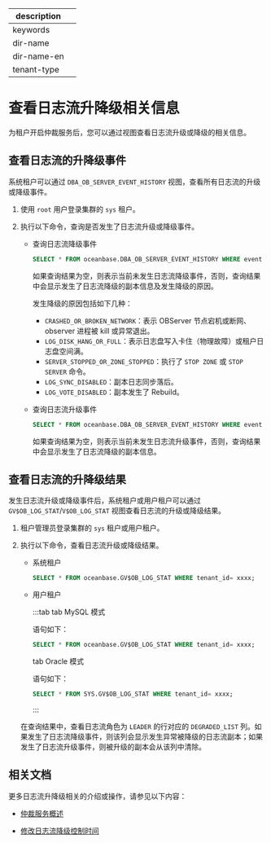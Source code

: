 |description||
|---|---|
|keywords||
|dir-name||
|dir-name-en||
|tenant-type||

# 查看日志流升降级相关信息

为租户开启仲裁服务后，您可以通过视图查看日志流升级或降级的相关信息。

## 查看日志流的升降级事件

系统租户可以通过 `DBA_OB_SERVER_EVENT_HISTORY` 视图，查看所有日志流的升级或降级事件。

1. 使用 `root` 用户登录集群的 `sys` 租户。

2. 执行以下命令，查询是否发生了日志流升级或降级事件。

   * 查询日志流降级事件

        ```sql
        SELECT * FROM oceanbase.DBA_OB_SERVER_EVENT_HISTORY WHERE event LIKE "%DEGRADE%";
        ```

        如果查询结果为空，则表示当前未发生日志流降级事件，否则，查询结果中会显示发生了日志流降级的副本信息及发生降级的原因。

        发生降级的原因包括如下几种：
        
        * `CRASHED_OR_BROKEN_NETWORK`：表示 OBServer 节点宕机或断网、observer 进程被 kill 或异常退出。
        * `LOG_DISK_HANG_OR_FULL`：表示日志盘写入卡住（物理故障）或租户日志盘空间满。
        * `SERVER_STOPPED_OR_ZONE_STOPPED`：执行了 `STOP ZONE` 或 `STOP SERVER` 命令。
        * `LOG_SYNC_DISABLED`：副本日志同步落后。
        * `LOG_VOTE_DISABLED`：副本发生了 Rebuild。

   * 查询日志流升级事件

        ```sql
        SELECT * FROM oceanbase.DBA_OB_SERVER_EVENT_HISTORY WHERE event LIKE "%UPGRADE%";
        ```

        如果查询结果为空，则表示当前未发生日志流升级事件，否则，查询结果中会显示发生了日志流降级的副本信息。

## 查看日志流的升降级结果

发生日志流升级或降级事件后，系统租户或用户租户可以通过 `GV$OB_LOG_STAT`/`V$OB_LOG_STAT` 视图查看日志流的升级或降级结果。

1. 租户管理员登录集群的 `sys` 租户或用户租户。

2. 执行以下命令，查看日志流升级或降级结果。

   * 系统租户

      ```sql
      SELECT * FROM oceanbase.GV$OB_LOG_STAT WHERE tenant_id= xxxx;
      ```

   * 用户租户

      :::tab
      tab MySQL 模式

      语句如下：

      ```sql
      SELECT * FROM oceanbase.GV$OB_LOG_STAT WHERE tenant_id= xxxx;
      ```

      tab Oracle 模式

      语句如下：

      ```sql
      SELECT * FROM SYS.GV$OB_LOG_STAT WHERE tenant_id= xxxx;
      ```

      :::

   在查询结果中，查看日志流角色为 `LEADER` 的行对应的 `DEGRADED_LIST` 列。如果发生了日志流降级事件，则该列会显示发生异常被降级的日志流副本；如果发生了日志流升级事件，则被升级的副本会从该列中清除。

## 相关文档

更多日志流升降级相关的介绍或操作，请参见以下内容：

* [仲裁服务概述](100.arbitration-service-overview.md)

* [修改日志流降级控制时间](400.modify-the-degradation-timeout.md)